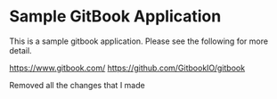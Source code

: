 # Sample GitBook Application

This is a sample gitbook application. Please see the following for more detail. 

https://www.gitbook.com/
https://github.com/GitbookIO/gitbook

Removed all the changes that I made
